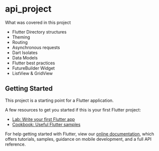 # api_project

What was covered in this project 
- Flutter Directory structures
- Theming
- Routing
- Asynchronous requests
- Dart Isolates
- Data Models
- Flutter best practices
- FutureBuilder Widget
- ListView & GridView

## Getting Started

This project is a starting point for a Flutter application.

A few resources to get you started if this is your first Flutter project:

- [Lab: Write your first Flutter app](https://flutter.dev/docs/get-started/codelab)
- [Cookbook: Useful Flutter samples](https://flutter.dev/docs/cookbook)

For help getting started with Flutter, view our
[online documentation](https://flutter.dev/docs), which offers tutorials,
samples, guidance on mobile development, and a full API reference.

